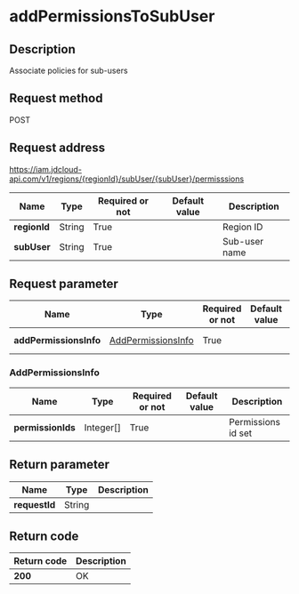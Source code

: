 # addPermissionsToSubUser


## Description
Associate policies for sub-users

## Request method
POST

## Request address
https://iam.jdcloud-api.com/v1/regions/{regionId}/subUser/{subUser}/permisssions

|Name|Type|Required or not|Default value|Description|
|---|---|---|---|---|
|**regionId**|String|True||Region ID|
|**subUser**|String|True||Sub-user name|

## Request parameter
|Name|Type|Required or not|Default value|Description|
|---|---|---|---|---|
|**addPermissionsInfo**|[AddPermissionsInfo](##AddPermissionsInfo)|True||Permission information|

### <a name="AddPermissionsInfo">AddPermissionsInfo</a>
|Name|Type|Required or not|Default value|Description|
|---|---|---|---|---|
|**permissionIds**|Integer[]|True||Permissions id set|

## Return parameter
|Name|Type|Description|
|---|---|---|
|**requestId**|String||



## Return code
|Return code|Description|
|---|---|
|**200**|OK|
